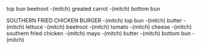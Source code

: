 top bun
beetroot -(mitch)
greated carrot -(mitch)
bottom bun



SOUTHERN FRIED CHICKEN BURGER -(mitch)
top bun -(mitch)
butter -(mitch)
lettuce -(mitch)
beetroot -(mitch)
tomato -(mitch)
cheese -(mitch)
southern fried chicken -(mitch)
mayo -(mitch)
butter -(mitch)
bottom bun -(mitch)
